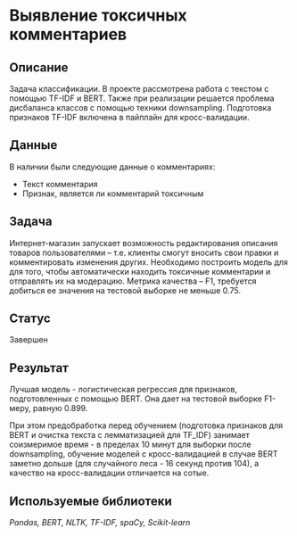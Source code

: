 # Выявление токсичных комментариев

## Описание
Задача классификации. В проекте рассмотрена работа с текстом с помощью TF-IDF и BERT. Также при реализации решается проблема дисбаланса классов с помощью техники downsampling. Подготовка признаков TF-IDF включена в пайплайн для кросс-валидации.

## Данные
В наличии были следующие данные о комментариях:
* Текст комментария
* Признак, является ли комментарий токсичным
 
## Задача
Интернет-магазин запускает возможность редактирования описания товаров пользователями – т.е. клиенты смогут вносить свои правки и комментировать изменения других. Необходимо построить модель для для того, чтобы автоматически находить токсичные комментарии и отправлять их на модерацию. Метрика качества – F1, требуется добиться ее значения на тестовой выборке не меньше 0.75.

## Статус
Завершен

## Результат
Лучшая модель - логистическая регрессия для признаков, подготовленных с помощью BERT. Она дает на тестовой выборке F1-меру, равную 0.899.

При этом предобработка перед обучением (подготовка признаков для BERT и очистка текста с лемматизацией для TF_IDF) занимает соизмеримое время - в пределах 10 минут для выборки после downsampling, обучение моделей с кросс-валидацией в случае BERT заметно дольше (для случайного леса - 16 секунд против 104), а качество на кросс-валидации отличается на сотые.

## Используемые библиотеки
*Pandas, BERT, NLTK, TF-IDF, spaCy, Scikit-learn*
